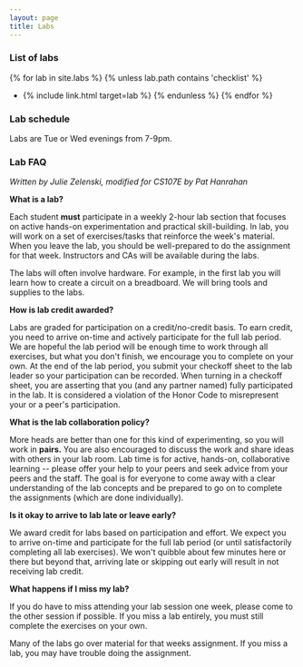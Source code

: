 ```yaml
---
layout: page
title: Labs
---
```


### List of labs

{% for lab in site.labs %}
{% unless lab.path contains 'checklist' %}
- {% include link.html target=lab %}
{% endunless %}
{% endfor %}

### Lab schedule

Labs are Tue or Wed evenings from 7-9pm.

### Lab FAQ

*Written by Julie Zelenski, modified for CS107E by Pat Hanrahan*

**What is a lab?**

Each student **must** participate in a weekly 2-hour lab section 
that focuses on active hands-on experimentation and practical skill-building.
In lab, you will work on a set of exercises/tasks that reinforce 
the week's material.
When you leave the lab, you should be well-prepared
to do the assignment for that week.
Instructors and CAs will be available during the labs.

The labs will often involve hardware.
For example, in the first lab you will learn 
how to create a circuit on a breadboard.
We will bring tools and supplies to the labs. 

**How is lab credit awarded?**

Labs are graded for participation on a credit/no-credit basis.
To earn credit,
you need to arrive on-time and actively participate for the full lab period.
We are hopeful the lab period will be enough time to work through all exercises,
but what you don't finish, we encourage you to complete on your own.
At the end of the lab period,
you submit your checkoff sheet to the lab leader 
so your participation can be recorded.
When turning in a checkoff sheet,
you are asserting that you (and any partner named)
fully participated in the lab.
It is considered a violation of the Honor Code 
to misrepresent your or a peer's participation.

**What is the lab collaboration policy?**

More heads are better than one for this kind of experimenting,
so you will work in **pairs.** 
You are also encouraged to discuss the work 
and share ideas with others in your lab room.
Lab time is for active, hands-on, collaborative learning 
-- please offer your help to your peers 
and seek advice from your peers and the staff.
The goal is for everyone to come away 
with a clear understanding of the lab concepts 
and be prepared to go on to complete the assignments 
(which are done individually).

**Is it okay to arrive to lab late or leave early?**

We award credit for labs based on participation and effort.
We expect you to arrive on-time and participate for the full lab period 
(or until satisfactorily completing all lab exercises).
We won't quibble about few minutes here or there but beyond that,
arriving late or skipping out early will result in not receiving lab credit.

**What happens if I miss my lab?**

If you do have to miss attending your lab session one week, 
please come to the other session if possible. If you 
miss a lab entirely,
you must still complete the exercises on your own.

Many of the labs go over material for that weeks assignment. 
If you miss a lab, you may have trouble doing the assignment.

